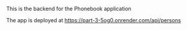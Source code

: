 This is the backend for the Phonebook application

The app is deployed at 
https://part-3-5og0.onrender.com/api/persons
